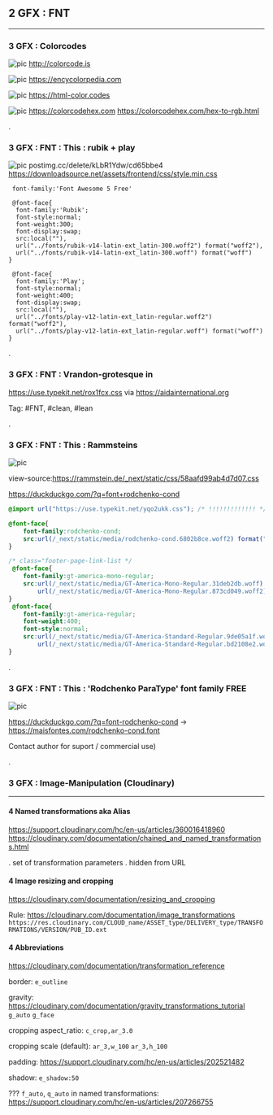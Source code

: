 ## 2 GFX : FNT
------------------------------------------------------------------------

### 3 GFX : Colorcodes

![pic](https://user-images.githubusercontent.com/34105153/188292242-17539eb5-b1c9-4309-b7b0-b9e629eb3ce4.png)
http://colorcode.is

![pic](https://user-images.githubusercontent.com/34105153/188292274-394b05fc-0ff2-4343-8172-74ce39860a32.png)
https://encycolorpedia.com

![pic](https://user-images.githubusercontent.com/34105153/188292429-7b3f9427-6947-40d7-8237-cba7620bc1df.png)
https://html-color.codes

![pic](https://user-images.githubusercontent.com/34105153/188292400-c51ef750-5ab7-4627-a442-a057d893b7de.png)
https://colorcodehex.com
https://colorcodehex.com/hex-to-rgb.html

.

### 3 GFX : FNT : This : rubik + play

![pic postimg.cc/delete/kLbR1Ydw/cd65bbe4](https://i.postimg.cc/ZqWvxPrW/font.png)
https://downloadsource.net/assets/frontend/css/style.min.css

```
 font-family:'Font Awesome 5 Free'

 @font-face{
  font-family:'Rubik';
  font-style:normal;
  font-weight:300;
  font-display:swap;
  src:local(""),
  url("../fonts/rubik-v14-latin-ext_latin-300.woff2") format("woff2"),
  url("../fonts/rubik-v14-latin-ext_latin-300.woff") format("woff")    }

 @font-face{
  font-family:'Play';
  font-style:normal;
  font-weight:400;
  font-display:swap;
  src:local(""),
  url("../fonts/play-v12-latin-ext_latin-regular.woff2") format("woff2"),
  url("../fonts/play-v12-latin-ext_latin-regular.woff") format("woff")    }
```

.

### 3 GFX : FNT : Vrandon-grotesque in

https://use.typekit.net/rox1fcx.css via https://aidainternational.org

Tag: #FNT, #clean, #lean

.

### 3 GFX : FNT : This : Rammsteins

![pic](https://d1ly52g9wjvbd2.cloudfront.net/img16/A/D/ADBE_Rodchenko-Cond-Bold-RegularA.png)

view-source:https://rammstein.de/_next/static/css/58aafd99ab4d7d07.css

https://duckduckgo.com/?q=font+rodchenko-cond

```css
@import url("https://use.typekit.net/yqo2ukk.css"); /* !!!!!!!!!!!!! */

@font-face{
    font-family:rodchenko-cond;
    src:url(/_next/static/media/rodchenko-cond.6802b8ce.woff2) format("woff2")
}

/* class="footer-page-link-list */
 @font-face{
    font-family:gt-america-mono-regular;
    src:url(/_next/static/media/GT-America-Mono-Regular.31deb2db.woff) format("woff"),
        url(/_next/static/media/GT-America-Mono-Regular.873cd049.woff2) format("woff2")
}
 @font-face{
    font-family:gt-america-regular;
    font-weight:400;
    font-style:normal;
    src:url(/_next/static/media/GT-America-Standard-Regular.9de05a1f.woff) format("woff"),
        url(/_next/static/media/GT-America-Standard-Regular.bd2108e2.woff2) format("woff2")
}
```

.

### 3 GFX : FNT : This : 'Rodchenko ParaType' font family FREE

![pic](https://en.maisfontes.com/ezoimgfmt/cda.maisfontes.com/ipreview/r/rodchenko-cond_mf.webp)

https://duckduckgo.com/?q=font-rodchenko-cond
-> https://maisfontes.com/rodchenko-cond.font

Contact author for suport / commercial use)

.

### 3 GFX : Image-Manipulation (Cloudinary)
------------------------------------------------------------------------

#### 4 Named transformations aka Alias
https://support.cloudinary.com/hc/en-us/articles/360016418960
https://cloudinary.com/documentation/chained_and_named_transformations.html

. set of transformation parameters
. hidden from URL


#### 4 Image resizing and cropping
https://cloudinary.com/documentation/resizing_and_cropping

Rule:
https://cloudinary.com/documentation/image_transformations
`https://res.cloudinary.com/CLOUD_name/ASSET_type/DELIVERY_type/TRANSFORMATIONS/VERSION/PUB_ID.ext`


#### 4 Abbreviations
https://cloudinary.com/documentation/transformation_reference

border:
`e_outline`

gravity:
https://cloudinary.com/documentation/gravity_transformations_tutorial
`g_auto`
`g_face`

cropping aspect_ratio:
`c_crop,ar_3.0`

cropping scale (default):
`ar_3,w_100`
`ar_3,h_100`

padding:
https://support.cloudinary.com/hc/en-us/articles/202521482

shadow:
`e_shadow:50`

???
`f_auto`, `q_auto` in named transformations:
https://support.cloudinary.com/hc/en-us/articles/207266755
